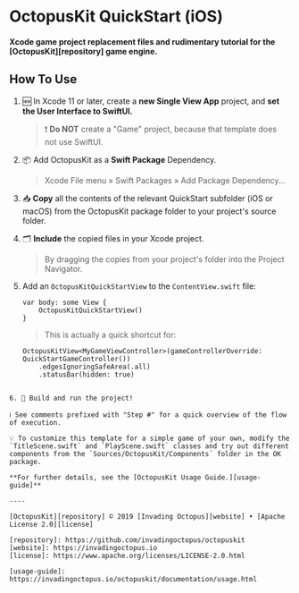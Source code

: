 #  OctopusKit QuickStart (iOS)

#### Xcode game project replacement files and rudimentary tutorial for the [OctopusKit][repository] game engine.

## How To Use

1. 🆕 In Xcode 11 or later, create a **new Single View App** project, and **set the User Interface to SwiftUI.**

	> ❗️ **Do NOT** create a "Game" project, because that template does not use SwiftUI.

2. 📦 Add OctopusKit as a **Swift Package** Dependency.
    
    > Xcode File menu » Swift Packages » Add Package Dependency...

3. 📥 **Copy** all the contents of the relevant QuickStart subfolder (iOS or macOS) from the OctopusKit package folder to your project's source folder. 

4. 🗂 **Include** the copied files in your Xcode project. 

	> By dragging the copies from your project's folder into the Project Navigator.

5. Add an `OctopusKitQuickStartView` to the `ContentView.swift` file:

	```
	var body: some View {
		OctopusKitQuickStartView()
	}
    ```
    
	> This is actually a quick shortcut for:
	
	```
	OctopusKitView<MyGameViewController>(gameControllerOverride: QuickStartGameController())
		.edgesIgnoringSafeArea(.all)
		.statusBar(hidden: true)
```
	
6. 🚀 Build and run the project!
	
ℹ️ See comments prefixed with "Step #" for a quick overview of the flow of execution.

💡 To customize this template for a simple game of your own, modify the `TitleScene.swift` and `PlayScene.swift` classes and try out different components from the `Sources/OctopusKit/Components` folder in the OK package.

**For further details, see the [OctopusKit Usage Guide.][usage-guide]**

----

[OctopusKit][repository] © 2019 [Invading Octopus][website] • [Apache License 2.0][license]

[repository]: https://github.com/invadingoctopus/octopuskit
[website]: https://invadingoctopus.io
[license]: https://www.apache.org/licenses/LICENSE-2.0.html

[usage-guide]: https://invadingoctopus.io/octopuskit/documentation/usage.html
